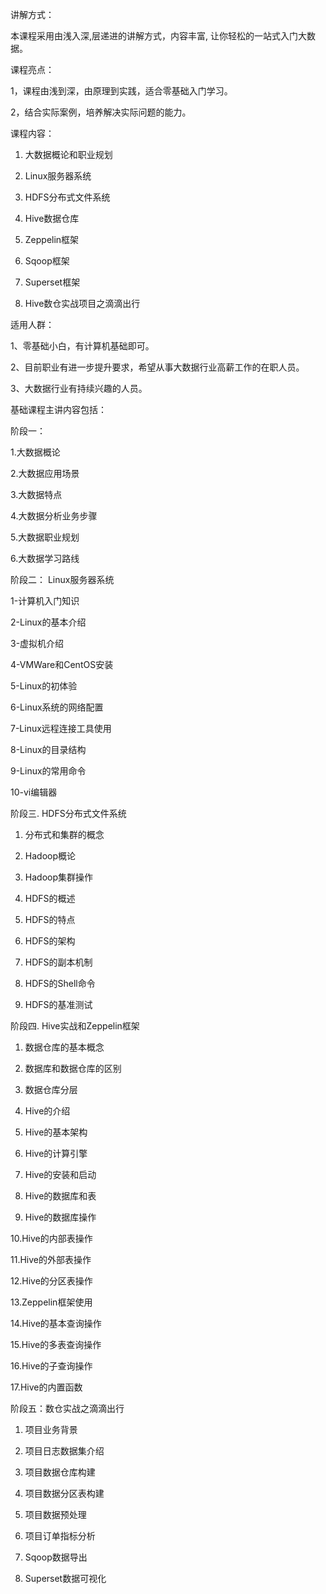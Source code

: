 讲解方式：

本课程采用由浅入深,层递进的讲解方式，内容丰富, 让你轻松的一站式入门大数据。



课程亮点：

1，课程由浅到深，由原理到实践，适合零基础入门学习。

2，结合实际案例，培养解决实际问题的能力。



课程内容：

1. 大数据概论和职业规划

2. Linux服务器系统

3. HDFS分布式文件系统

4. Hive数据仓库

5. Zeppelin框架

6. Sqoop框架

7. Superset框架

8. Hive数仓实战项目之滴滴出行



适用人群：

1、零基础小白，有计算机基础即可。

2、目前职业有进一步提升要求，希望从事大数据行业高薪工作的在职人员。

3、大数据行业有持续兴趣的人员。



基础课程主讲内容包括：

阶段一：

1.大数据概论

2.大数据应用场景

3.大数据特点

4.大数据分析业务步骤

5.大数据职业规划

6.大数据学习路线



阶段二： Linux服务器系统

1-计算机入门知识

2-Linux的基本介绍

3-虚拟机介绍

4-VMWare和CentOS安装

5-Linux的初体验

6-Linux系统的网络配置

7-Linux远程连接工具使用

8-Linux的目录结构

9-Linux的常用命令

10-vi编辑器



阶段三. HDFS分布式文件系统

1. 分布式和集群的概念

2. Hadoop概论

3. Hadoop集群操作

4. HDFS的概述

5. HDFS的特点

6. HDFS的架构

7. HDFS的副本机制

8. HDFS的Shell命令

9. HDFS的基准测试







阶段四. Hive实战和Zeppelin框架

1. 数据仓库的基本概念

2. 数据库和数据仓库的区别

3. 数据仓库分层

4. Hive的介绍

5. Hive的基本架构

6. Hive的计算引擎

7. Hive的安装和启动

8. Hive的数据库和表

9. Hive的数据库操作

10.Hive的内部表操作

11.Hive的外部表操作

12.Hive的分区表操作

13.Zeppelin框架使用

14.Hive的基本查询操作

15.Hive的多表查询操作

16.Hive的子查询操作

17.Hive的内置函数



阶段五：数仓实战之滴滴出行

1. 项目业务背景

2. 项目日志数据集介绍

3. 项目数据仓库构建

4. 项目数据分区表构建 

5. 项目数据预处理

6. 项目订单指标分析

7. Sqoop数据导出

8. Superset数据可视化